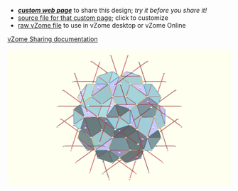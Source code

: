 
 - [***custom web page***][post] to share this design; *try it before you share it!*
 - [source file for that custom page][source]; click to customize
 - [raw vZome file][raw] to use in vZome desktop or vZome Online

[vZome Sharing documentation](https://vzome.github.io/vzome/sharing.html#how-it-works)

![Image](<6- axis.png>)


[post]: <https://John-Kostick.github.io/vzome-sharing/2022/01/26/6- axis-08-17-18.html>
[source]: <https://github.com/John-Kostick/vzome-sharing/edit/main/_posts/2022-01-26-6- axis-08-17-18.md>
[raw]: <https://raw.githubusercontent.com/John-Kostick/vzome-sharing/main/2022/01/26/08-17-18-6- axis/6- axis.vZome>